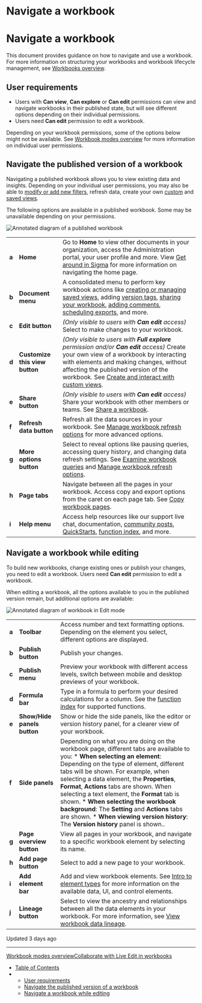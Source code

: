 # Navigate a workbook

# Navigate a workbook

This document provides guidance on how to navigate and use a workbook. For more information on structuring your workbooks and workbook lifecycle management, see [Workbooks overview](/docs/workbooks-overview).

## User requirements

* Users with **Can view**, **Can explore** or **Can edit** permissions can view and navigate workbooks in their published state, but will see different options depending on their individual permissions.
* Users need **Can edit** permission to edit a workbook.

Depending on your workbook permissions, some of the options below might not be available. See [Workbook modes overview](/docs/workbook-modes-overview) for more information on individual user permissions.

## Navigate the published version of a workbook

Navigating a published workbook allows you to view existing data and insights. Depending on your individual user permissions, you may also be able to [modify or add new filters](/docs/data-element-filters), refresh data, create your own [custom](/docs/create-and-interact-with-custom-views) and [saved views](/docs/create-and-share-saved-views).

The following options are available in a published workbook. Some may be unavailable depending on your permissions.

![Annotated diagram of a published workbook](https://files.readme.io/21e909698b4fbd7722baa409a162a0837eca48b4fc4c95f05ceeeb3772cb0e96-publishedlayour.png)

|  |  |  |
| --- | --- | --- |
| **a** | **Home** | Go to **Home** to view other documents in your organization, access the Administration portal, your user profile and more. View [Get around in Sigma](/docs/get-around-in-sigma) for more information on navigating the home page. |
| **b** | **Document menu** | A consolidated menu to perform key workbook actions like [creating or managing saved views](/docs/create-and-share-saved-views), adding [version tags](/docs/create-and-manage-version-tags), [sharing your workbook](/docs/share-a-workbook), [adding comments](/docs/workbook-comments), [scheduling exports](/docs/send-or-schedule-workbook-exports), and more. |
| **c** | **Edit button** | *(Only visible to users with **Can edit** access)*   Select to make changes to your workbook. |
| **d** | **Customize this view button** | *(Only visible to users with **Full explore** permission and/or **Can edit** access)*   Create your own view of a workbook by interacting with elements and making changes, without affecting the published version of the workbook. See [Create and interact with custom views](/docs/create-and-interact-with-custom-views). |
| **e** | **Share button** | *(Only visible to users with **Can edit** access)*   Share your workbook with other members or teams. See [Share a workbook](/docs/share-a-workbook). |
| **f** | **Refresh data button** | Refresh all the data sources in your workbook. See [Manage workbook refresh options](/docs/workbook-refresh-options) for more advanced options. |
| **g** | **More options button** | Select to reveal options like pausing queries, accessing query history, and changing data refresh settings. See [Examine workbook queries](/docs/examine-workbook-queries) and [Manage workbook refresh options](/docs/workbook-refresh-options). |
| **h** | **Page tabs** | Navigate between all the pages in your workbook. Access copy and export options from the caret on each page tab. See [Copy workbook pages](/docs/copy-and-paste-workbook-pages). |
| **i** | **Help menu** | Access help resources like our support live chat, documentation, [community posts](https://community.sigmacomputing.com/), [QuickStarts](https://quickstarts.sigmacomputing.com/), [function index](/docs/function-index), and more. |

## Navigate a workbook while editing

To build new workbooks, change existing ones or publish your changes, you need to edit a workbook. Users need **Can edit** permission to edit a workbook.

When editing a workbook, all the options available to you in the published version remain, but additional options are available:

![Annotated diagram of workbook in Edit mode](https://files.readme.io/8d9d7f096ccf4ca10e17142f6c8d47c2c0f6533470450a37aa728e3a81afd595-annotatededit.png)

|  |  |  |
| --- | --- | --- |
| **a** | **Toolbar** | Access number and text formatting options. Depending on the element you select, different options are displayed. |
| **b** | **Publish button** | Publish your changes. |
| **c** | **Publish menu** | Preview your workbook with different access levels, switch between mobile and desktop previews of your workbook. |
| **d** | **Formula bar** | Type in a formula to perform your desired calculations for a column. See the [function index](/docs/function-index) for supported functions. |
| **e** | **Show/Hide panels button** | Show or hide the side panels, like the editor or version history panel, for a clearer view of your workbook. |
| **f** | **Side panels** | Depending on what you are doing on the workbook page, different tabs are available to you:   * **When selecting an element**: Depending on the type of element, different tabs will be shown. For example, when selecting a data element, the **Properties**, **Format**, **Actions** tabs are shown. When selecting a text element, the **Format** tab is shown. * **When selecting the workbook background**: The **Setting** and **Actions** tabs are shown. * **When viewing version history**: The **Version history** panel is shown.. |
| **g** | **Page overview button** | View all pages in your workbook, and navigate to a specific workbook element by selecting its name. |
| **h** | **Add page button** | Select to add a new page to your workbook. |
| **i** | **Add element bar** | Add and view workbook elements. See [Intro to element types](/docs/intro-to-element-types) for more information on the available data, UI, and control elements. |
| **j** | **Lineage button** | Select to view the ancestry and relationships between all the data elements in your workbook. For more information, see [View workbook data lineage](/docs/workbook-data-lineage). |

Updated 3 days ago

---

[Workbook modes overview](/docs/workbook-modes-overview)[Collaborate with Live Edit in workbooks](/docs/collaborate-with-live-edit-in-workbooks)

* [Table of Contents](#)
* + [User requirements](#user-requirements)
  + [Navigate the published version of a workbook](#navigate-the-published-version-of-a-workbook)
  + [Navigate a workbook while editing](#navigate-a-workbook-while-editing)